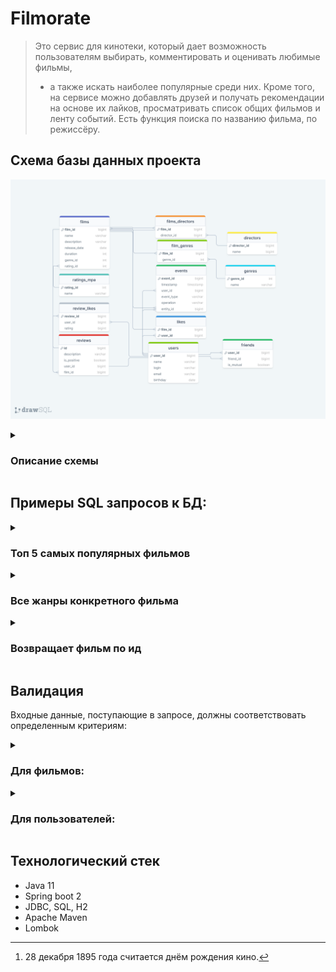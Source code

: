 # Filmorate
> Это сервис для кинотеки,
> который дает возможность пользователям выбирать, 
> комментировать и оценивать любимые фильмы, 
>* а также искать наиболее популярные среди них. 
> Кроме того, на сервисе можно добавлять друзей 
> и получать рекомендации на основе их лайков, просматривать список общих фильмов и ленту событий.
> Есть функция поиска по названию фильма, по режиссёру.

## Схема базы данных проекта
![](src/main/resources/schema.png)
</details>

<details>
    <summary><h3>Описание схемы</h3></summary>
    
* films - cодержит данные о фильмах
* genres - cодержит данные о существующих жанрах
* film_genres - cодержит данные о жанре конкретного фильма
* ratings_mpa - cодержит данные о существующих рейтингах МРА
* likes - cодержит данные о том, какой пользователь какой фильм лайкнул
* users - cодержит данные о пользователях
* friends - cодержит данные о взаимности дружбы
* reviews - cодержит данные об отзывах
* review_like - cодержит данные о лайках, поставленных на отзыв
* directors - cодержит данные о режиссерах
* films_directors - cодержит данные о режиссерах конкретного фильма
* events - cодержит данные ленты событий
</details>

## Примеры SQL запросов к БД:

<details>
    <summary><h3>Топ 5 самых популярных фильмов</h3></summary>
    
```SQL
SELECT
films.name
FROM films
WHERE film_id IN (SELECT film_id
                   FROM likes
                   GROUP BY film_id
                   ORDER BY COUNT(user_id) DESC
                   LIMIT 5);
``` 
</details>

<details>
    <summary><h3>Все жанры конкретного фильма</h3></summary>
    
```SQL
SELECT
f.genre_id,
g.name 
FROM film_genres AS f 
LEFT OUTER JOIN genres AS g ON f.genre_id = g.genre_id 
WHERE f.film_id=%d 
ORDER BY g.genre_id;
```
</details>

<details>
    <summary><h3>Возвращает фильм по ид</h3></summary>
    
```SQL
SELECT f.film_id,
       f.name,
       f.description,
       f.release_date,
       f.duration,
       mp.name AS mpa_rating,
       g.name  AS genre
FROM films f
         JOIN ratings_mpa mp ON f.rating_id = mp.rating_id
         JOIN film_genres fg ON f.film_id = fg.film_id
         JOIN genres g ON fg.genre_id = g.genre_id
WHERE f.film_id = ?;
```
</details>

## Валидация

Входные данные, поступающие в запросе,
должны соответствовать определенным критериям:

<details>
    <summary><h3>Для фильмов:</h3></summary>

* Название фильма должно быть указано и не может быть пустым
* Максимальная длина описания фильма не должна превышать 200 символов
* Дата релиза фильма должна быть не раньше 28 декабря 1895 года[^1]
* Продолжительность фильма должна быть положительной
* Рейтинг фильма должен быть указан

</details>

<details>
    <summary><h3>Для пользователей:</h3></summary>

* Электронная почта пользователя должна быть указана и соответствовать формату email
* Логин пользователя должен быть указан и не содержать пробелов
* Дата рождения пользователя должна быть указана и не может быть в будущем

</details>

## Технологический стек

- Java 11
- Spring boot 2
- JDBC, SQL, H2
- Apache Maven
- Lombok

[^1]: 28 декабря 1895 года считается днём рождения кино.
